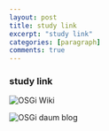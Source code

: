 ```yaml
---
layout: post
title: study link
excerpt: "study link"
categories: [paragraph]
comments: true
---
```



### study link

![OSGi Wiki](https://ko.wikipedia.org/wiki/OSGi)

![OSGi daum blog](http://blog.daum.net/7dbwnckd/7972610)
